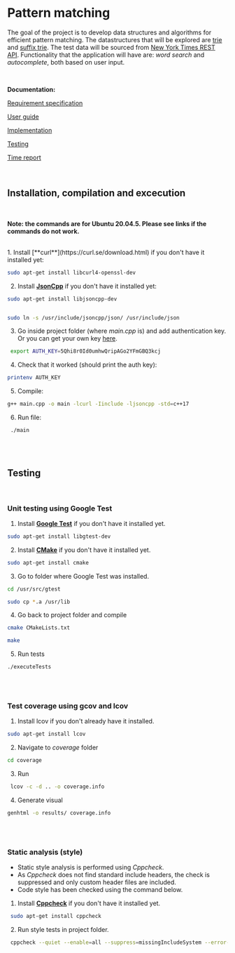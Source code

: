 
# Pattern matching 

The goal of the project is to develop data structures and algorithms for efficient pattern matching. The datastructures that will be explored are [trie](https://en.wikipedia.org/wiki/Trie) and  [suffix trie](https://en.wikipedia.org/wiki/Trie). The test data will be sourced from [New York Times REST API](https://developer.nytimes.com/apis). Functionality that the application will have are: *word search* and *autocomplete*, both based on user input.

<br />


**Documentation:**

[Requirement specification](https://github.com/r-elsa/treecomparison/blob/master/documentation/requirements.md)

[User guide](https://github.com/r-elsa/pattern-matching/blob/master/documentation/user_guide.md)

[Implementation](https://github.com/r-elsa/pattern-matching/blob/master/documentation/implementation.md)

[Testing](https://github.com/r-elsa/pattern-matching/blob/master/documentation/testing.md)

[Time report](https://github.com/r-elsa/pattern-matching/blob/master/documentation/progress_reports/time_report.md)


<br />



## Installation, compilation and excecution
<br />

**Note: the commands are for Ubuntu 20.04.5. Please see links if the commands do not work.**

<br />
1. Install [**curl**](https://curl.se/download.html) if you don't have it installed yet:

```bash
sudo apt-get install libcurl4-openssl-dev
```


2. Install [**JsonCpp**](https://github.com/open-source-parsers/jsoncpp) if you don't have it installed yet:

```bash
sudo apt-get install libjsoncpp-dev

```
```bash

sudo ln -s /usr/include/jsoncpp/json/ /usr/include/json
```


3. Go inside project folder (where *main.cpp* is) and add authentication key. Or you can get your own key [here](https://developer.nytimes.com/docs/articlesearch-product/1/overview).

```bash
 export AUTH_KEY=5Qhi8r0Id0umhwQripAGo2YFmGBQ3kcj

```


4. Check that it worked (should print the auth key):

```bash
printenv AUTH_KEY

```


5. Compile:

```bash
g++ main.cpp -o main -lcurl -Iinclude -ljsoncpp -std=c++17
```


6. Run file:

```bash
 ./main
```

<br />
<br />

## Testing 
<br />

### Unit testing using Google Test


1. Install [**Google Test**](https://github.com/google/googletest) if you don't have it installed yet.

```bash
sudo apt-get install libgtest-dev
```
2. Install [**CMake**](https://cmake.org/install/) if you don't have it installed yet.

```bash
sudo apt-get install cmake
```

3. Go to folder where Google Test was installed.

```bash
cd /usr/src/gtest
```
```bash
sudo cp *.a /usr/lib
```

4. Go back to project folder and compile

```bash
cmake CMakeLists.txt
```

```bash
make
```

5. Run tests

```bash
./executeTests
```

<br />
<br />

### Test coverage using gcov and lcov

1. Install lcov if you don't already have it installed.

```bash
sudo apt-get install lcov
```

2. Navigate to *coverage* folder

```bash
cd coverage
```
3. Run

```bash
 lcov -c -d .. -o coverage.info
```

4. Generate visual 

```bash
genhtml -o results/ coverage.info
```

<br />
<br />

 ### Static analysis (style)
 
- Static style analysis is performed using *Cppcheck*. 
- As *Cppcheck* does not find standard include headers, the check is suppressed and only custom header files are included.
- Code style has been checked using the command below. 
 

1. Install [**Cppcheck**](https://cppcheck.sourceforge.io/) if you don't have it installed yet. 

```bash
 sudo apt-get install cppcheck
```

2. Run style tests in project folder.

```bash
 cppcheck --quiet --enable=all --suppress=missingIncludeSystem --error-exitcode=1 main.cpp
```
<br />
<br />

